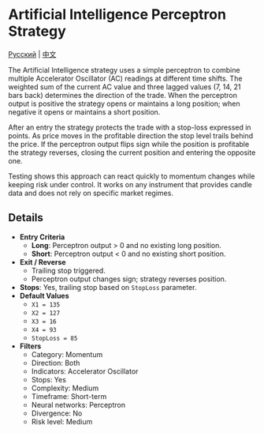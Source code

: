 # Artificial Intelligence Perceptron Strategy
[Русский](README_ru.md) | [中文](README_cn.md)

The Artificial Intelligence strategy uses a simple perceptron to combine multiple Accelerator Oscillator (AC) readings at different time shifts. The weighted sum of the current AC value and three lagged values (7, 14, 21 bars back) determines the direction of the trade. When the perceptron output is positive the strategy opens or maintains a long position; when negative it opens or maintains a short position.

After an entry the strategy protects the trade with a stop-loss expressed in points. As price moves in the profitable direction the stop level trails behind the price. If the perceptron output flips sign while the position is profitable the strategy reverses, closing the current position and entering the opposite one.

Testing shows this approach can react quickly to momentum changes while keeping risk under control. It works on any instrument that provides candle data and does not rely on specific market regimes.

## Details

- **Entry Criteria**  
  - **Long**: Perceptron output > 0 and no existing long position.  
  - **Short**: Perceptron output < 0 and no existing short position.
- **Exit / Reverse**  
  - Trailing stop triggered.  
  - Perceptron output changes sign; strategy reverses position.
- **Stops**: Yes, trailing stop based on `StopLoss` parameter.
- **Default Values**  
  - `X1 = 135`  
  - `X2 = 127`  
  - `X3 = 16`  
  - `X4 = 93`  
  - `StopLoss = 85`
- **Filters**  
  - Category: Momentum  
  - Direction: Both  
  - Indicators: Accelerator Oscillator  
  - Stops: Yes  
  - Complexity: Medium  
  - Timeframe: Short-term  
  - Neural networks: Perceptron  
  - Divergence: No  
  - Risk level: Medium
